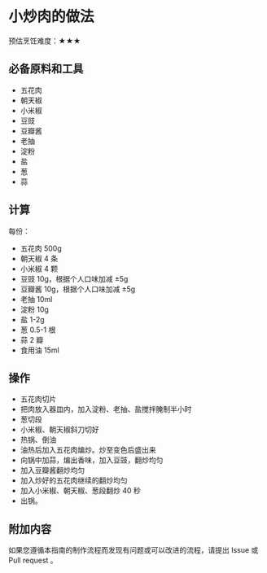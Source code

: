 # 小炒肉的做法

预估烹饪难度：★★★

## 必备原料和工具

- 五花肉
- 朝天椒
- 小米椒
- 豆豉
- 豆瓣酱
- 老抽
- 淀粉
- 盐
- 葱
- 蒜

## 计算

每份：

- 五花肉 500g
- 朝天椒 4 条
- 小米椒 4 颗
- 豆豉 10g，根据个人口味加减 ±5g
- 豆瓣酱 10g，根据个人口味加减 ±5g
- 老抽 10ml
- 淀粉 10g
- 盐 1-2g
- 葱 0.5-1 根
- 蒜 2 瓣
- 食用油 15ml

## 操作

- 五花肉切片
- 把肉放入器皿内，加入淀粉、老抽、盐搅拌腌制半小时
- 葱切段
- 小米椒、朝天椒斜刀切好
- 热锅、倒油
- 油热后加入五花肉煸炒。炒至变色后盛出来
- 向锅中加蒜，煸出香味，加入豆豉，翻炒均匀
- 加入豆瓣酱翻炒均匀
- 加入炒好的五花肉继续的翻炒均匀
- 加入小米椒、朝天椒、葱段翻炒 40 秒
- 出锅。

## 附加内容

如果您遵循本指南的制作流程而发现有问题或可以改进的流程，请提出 Issue 或 Pull request 。
